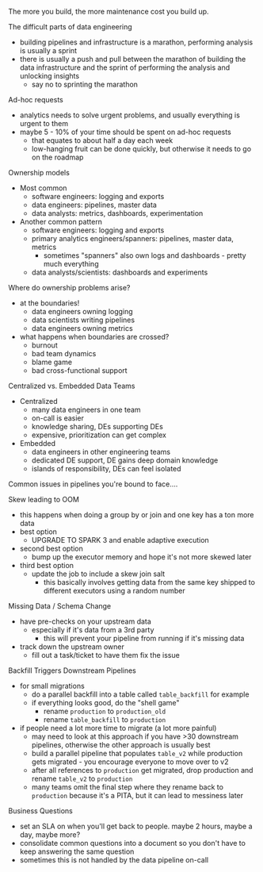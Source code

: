 The more you build, the more maintenance cost you build up.

The difficult parts of data engineering
- building pipelines and infrastructure is a marathon, performing analysis is usually a sprint
- there is usually a push and pull between the marathon of building the data infrastructure and the sprint of performing the analysis and unlocking insights
	- say no to sprinting the marathon

Ad-hoc requests
- analytics needs to solve urgent problems, and usually everything is urgent to them
- maybe 5 - 10% of your time should be spent on ad-hoc requests
	- that equates to about half a day each week
	- low-hanging fruit can be done quickly, but otherwise it needs to go on the roadmap

Ownership models
- Most common
	- software engineers: logging and exports
	- data engineers: pipelines, master data
	- data analysts: metrics, dashboards, experimentation
- Another common pattern
	- software engineers: logging and exports
	- primary analytics engineers/spanners: pipelines, master data, metrics
		- sometimes "spanners" also own logs and dashboards - pretty much everything
	- data analysts/scientists: dashboards and experiments

Where do ownership problems arise?
- at the boundaries!
	- data engineers owning logging
	- data scientists writing pipelines
	- data engineers owning metrics
- what happens when boundaries are crossed?
	- burnout
	- bad team dynamics
	- blame game
	- bad cross-functional support

Centralized vs. Embedded Data Teams
- Centralized
	- many data engineers in one team
	- on-call is easier
	- knowledge sharing, DEs supporting DEs
	- expensive, prioritization can get complex
- Embedded
	- data engineers in other engineering teams
	- dedicated DE support, DE gains deep domain knowledge
	- islands of responsibility, DEs can feel isolated

Common issues in pipelines you're bound to face....

Skew leading to OOM
- this happens when doing a group by or join and one key has a ton more data
- best option
	- UPGRADE TO SPARK 3 and enable adaptive execution
- second best option
	- bump up the executor memory and hope it's not more skewed later
- third best option
	- update the job to include a skew join salt
		- this basically involves getting data from the same key shipped to different executors using a random number

Missing Data / Schema Change
- have pre-checks on your upstream data
	- especially if it's data from a 3rd party
		- this will prevent your pipeline from running if it's missing data
- track down the upstream owner
	- fill out a task/ticket to have them fix the issue

Backfill Triggers Downstream Pipelines
- for small migrations
	- do a parallel backfill into a table called `table_backfill` for example
	- if everything looks good, do the "shell game"
		- rename `production` to `production_old`
		- rename `table_backfill` to `production`
- if people need a lot more time to migrate (a lot more painful)
	- may need to look at this approach if you have >30 downstream pipelines, otherwise the other approach is usually best
	- build a parallel pipeline that populates `table_v2` while production gets migrated - you encourage everyone to move over to v2
	- after all references to `production` get migrated, drop production and rename `table_v2` to `production`
	- many teams omit the final step where they rename back to `production` because it's a PITA, but it can lead to messiness later

Business Questions
- set an SLA on when you'll get back to people. maybe 2 hours, maybe a day, maybe more?
- consolidate common questions into a document so you don't have to keep answering the same question
- sometimes this is not handled by the data pipeline on-call
